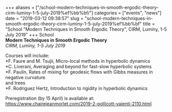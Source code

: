 +++
aliases = ["/school-modern-techniques-in-smooth-ergodic-theory-cirm-luminy-1-5-july-2019%ef%bb%bf/"]
categories = ["events", "news"]
date = "2019-03-12 09:38:57"
slug = "school-modern-techniques-in-smooth-ergodic-theory-cirm-luminy-1-5-july-2019%ef%bb%bf"
title = "School \"Modern Techniques in Smooth Ergodic Theory\", CIRM, Luminy, 1-5 July 2019﻿"
+++
School  
**Modern Techniques in Smooth Ergodic Theory**  
*CIRM, Luminy, 1-5 July 2019*

Courses will include:  
\*F. Faure and M. Tsujii, Micro-local methods in hyperbolic dynamics  
\*C. Liverani, Averaging and beyond for fast-slow hyperbolic systems  
\*F. Paulin, Rates of mixing for geodesic flows with Gibbs measures in
negative curvature  
and trees  
\*F. Rodriguez Hertz, Introduction to rigidity in hyperbolic dynamics

Preregistration (by 15 April) is available at:  
<https://www.chairejeanmorlet.com/2019-2-pollicott-vaienti-2110.html>
